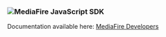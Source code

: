### ![MediaFire](http://cdn.mediafire.com/images/backgrounds/header/logoDarkFull.png) JavaScript SDK ###


Documentation available here: [MediaFire Developers](http://www.mediafire.com/developers/sdks_and_tools/javascript)


